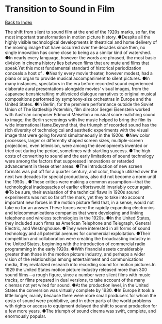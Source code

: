 # Transition to Sound in Film
[Back to Index](https://github.com/windows10010/tpoExtractor/blob/master/README.md)

The shift from silent to sound film at the end of the 1920s marks, so far, the most important transformation in motion picture history. ●Despite all the highly visible technological developments in theatrical and home delivery of the moving image that have occurred over the decades since then, no single innovation has come close to being as a similar kind of watershed. ●In nearly every language, however the words are phrased, the most basic division in cinema history lies between films that are mute and films that speak.Yet this most fundamental standard of historical periodization conceals a host of . ●Nearly every movie theater, however modest, had a piano or organ to provide musical accompaniment to silent pictures. ●In many instances, spectators in the era before recorded sound experienced elaborate aural presentations alongside movies' visual images, from the Japanese benshicrafting multivoiced dialogue narratives to original musical compositions performed by symphony-size orchestras in Europe and the United States. ●In Berlin, for the premiere performance outside the Soviet Union of The Battleship Potemkin, film director Sergei Eisenstein worked with Austrian composer Edmund Meiselon a musical score matching sound to image; the Berlin screenings with live music helped to bring the film its wide international fame.Beyond that, the triumph of recorded sound has the rich diversity of technological and aesthetic experiments with the visual image that were going forward simultaneously in the 1920s. ●New color processes, larger or differently shaped screen sizes, multiple-screen projections, even television, were among the developments invented or tried out during the period, sometimes with startling success. ●The high costs of converting to sound and the early limitations of sound technology were among the factors that suppressed innovations or retarded advancement in these other areas. ●The introduction of new screen formats was put off for a quarter century, and color, though utilized over the next two decades for special productions, also did not become a norm until the 1950s.. ●These critics were making a common assumption—that the technological inadequacies of earlier effortswould invariably occur again. ●To be sure, their evaluation of the technical flaws in 1920s sound experiments was not so far off the mark, yet they to take into account important new forces in the motion picture field that, in a sense, would not take no for an answer.These forces were the rapidly expanding electronics and telecommunications companies that were developing and linking telephone and wireless technologies in the 1920s.
●In the United States, they included such firms as American Telephone and Telegraph, General Electric, and Westinghouse. ●They were interested in all forms of sound technology and all potential avenues for commercial exploitation. ●Their competition and collaboration were creating the broadcasting industry in the United States, beginning with the introduction of commercial radio programming in the early 1920s. ●With financial assets considerably greater than those in the motion picture industry, and perhaps a wider vision of the relationships among 
entertainment and communications media, they revitalized research into recording sound for motion pictures.In 1929 the United States motion picture industry released more than 300 sound films—a rough figure, 
 since a number were silent films with music tracks, or films prepared in dual versions, to take account of the many cinemas not yet wired for sound.
 ●At the production level, in the United States the conversion was virtually complete by 1930. ●In Europe it took a little longer, mainly because there were more small 
 producers for whom the costs of sound were prohibitive, and in other parts of the world problems with rights or access to equipment delayed the shift to sound production 
 for a few more years. ●The triumph of sound cinema was swift, complete, and enormously popular.